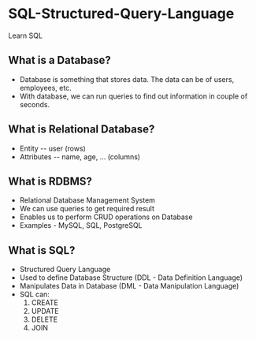 # SQL-Structured-Query-Language

Learn SQL

## What is a Database?

- Database is something that stores data. The data can be of users, employees, etc.
- With database, we can run queries to find out information in couple of seconds.

## What is Relational Database?

- Entity -- user (rows)
- Attributes -- name, age, ... (columns)

## What is RDBMS?

- Relational Database Management System
- We can use queries to get required result
- Enables us to perform CRUD operations on Database
- Examples - MySQL, SQL, PostgreSQL

## What is SQL?

- Structured Query Language
- Used to define Database Structure (DDL - Data Definition Language)
- Manipulates Data in Database (DML - Data Manipulation Language)
- SQL can:
  1. CREATE
  2. UPDATE
  3. DELETE
  4. JOIN

